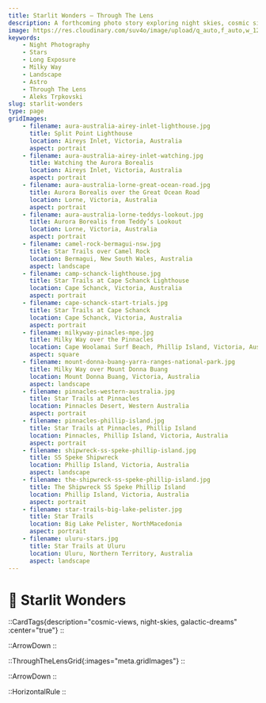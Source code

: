 ```yaml
---
title: Starlit Wonders — Through The Lens
description: A forthcoming photo story exploring night skies, cosmic silence, and the quiet drama above us. Full gallery & behind‑the‑scenes notes coming soon.
image: https://res.cloudinary.com/suv4o/image/upload/q_auto,f_auto,w_1200,e_sharpen:100/v1754697769/blog/through-the-lens/www.AleksTrpkovski.com__14_gso2hi
keywords:
    - Night Photography
    - Stars
    - Long Exposure
    - Milky Way
    - Landscape
    - Astro
    - Through The Lens
    - Aleks Trpkovski
slug: starlit-wonders
type: page
gridImages:
    - filename: aura-australia-airey-inlet-lighthouse.jpg
      title: Split Point Lighthouse
      location: Aireys Inlet, Victoria, Australia
      aspect: portrait
    - filename: aura-australia-airey-inlet-watching.jpg
      title: Watching the Aurora Borealis
      location: Aireys Inlet, Victoria, Australia
      aspect: portrait
    - filename: aura-australia-lorne-great-ocean-road.jpg
      title: Aurora Borealis over the Great Ocean Road
      location: Lorne, Victoria, Australia
      aspect: portrait
    - filename: aura-australia-lorne-teddys-lookout.jpg
      title: Aurora Borealis from Teddy’s Lookout
      location: Lorne, Victoria, Australia
      aspect: portrait
    - filename: camel-rock-bermagui-nsw.jpg
      title: Star Trails over Camel Rock
      location: Bermagui, New South Wales, Australia
      aspect: landscape
    - filename: camp-schanck-lighthouse.jpg
      title: Star Trails at Cape Schanck Lighthouse
      location: Cape Schanck, Victoria, Australia
      aspect: portrait
    - filename: cape-schanck-start-trials.jpg
      title: Star Trails at Cape Schanck
      location: Cape Schanck, Victoria, Australia
      aspect: portrait
    - filename: milkyway-pinacles-mpe.jpg
      title: Milky Way over the Pinnacles
      location: Cape Woolamai Surf Beach, Phillip Island, Victoria, Australia
      aspect: square
    - filename: mount-donna-buang-yarra-ranges-national-park.jpg
      title: Milky Way over Mount Donna Buang
      location: Mount Donna Buang, Victoria, Australia
      aspect: landscape
    - filename: pinnacles-western-australia.jpg
      title: Star Trails at Pinnacles
      location: Pinnacles Desert, Western Australia
      aspect: portrait
    - filename: pinnacles-phillip-island.jpg
      title: Star Trails at Pinnacles, Phillip Island
      location: Pinnacles, Phillip Island, Victoria, Australia
      aspect: portrait
    - filename: shipwreck-ss-speke-phillip-island.jpg
      title: SS Speke Shipwreck
      location: Phillip Island, Victoria, Australia
      aspect: landscape
    - filename: the-shipwreck-ss-speke-phillip-island.jpg
      title: The Shipwreck SS Speke Phillip Island
      location: Phillip Island, Victoria, Australia
      aspect: portrait
    - filename: star-trails-big-lake-pelister.jpg
      title: Star Trails
      location: Big Lake Pelister, NorthMacedonia
      aspect: portrait
    - filename: uluru-stars.jpg
      title: Star Trails at Uluru
      location: Uluru, Northern Territory, Australia
      aspect: landscape
---
```


<h1 class="uppercase font-bold text-2xl sm:text-4xl text-center text-secondary mb-6 flex items-center gap-2 tracking-tight">
  <div class="w-full mt-6">
    🌌 <span>Starlit Wonders</span>
  </div>
</h1>

::CardTags{description="cosmic-views, night-skies, galactic-dreams" :center="true"}
::

<div class="mb-6"></div>

::ArrowDown
::

<div class="mb-8"></div>

::ThroughTheLensGrid{:images="meta.gridImages"}
::

<div class="mb-8"></div>

::ArrowDown
::

<div class="mb-8"></div>

::HorizontalRule
::
